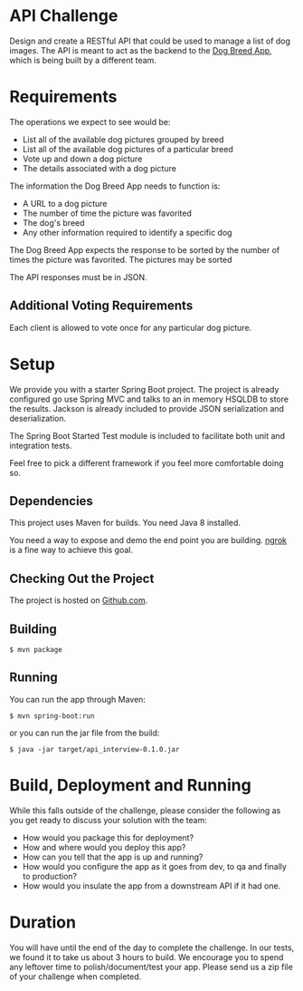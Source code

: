 # API Challenge

Design and create a RESTful API that could be used to manage a list of dog images. The API is meant to act as the backend to the [Dog Breed App](https://gist.github.com/maxdisney/26e421c68f5d543be5b2), which is being built by a different team.

# Requirements

The operations we expect to see would be:

* List all of the available dog pictures grouped by breed
* List all of the available dog pictures of a particular breed
* Vote up and down a dog picture
* The details associated with a dog picture

The information the Dog Breed App needs to function is:

* A URL to a dog picture
* The number of time the picture was favorited
* The dog's breed
* Any other information required to identify a specific dog

The Dog Breed App expects the response to be sorted by the number of times the picture was favorited. The pictures may be sorted

The API responses must be in JSON.

## Additional Voting Requirements

Each client is allowed to vote once for any particular dog picture.

# Setup

We provide you with a starter Spring Boot project. The project is already configured go use Spring MVC and talks to an in memory HSQLDB to store the results. Jackson is already included to provide JSON serialization and deserialization.

The Spring Boot Started Test module is included to facilitate both unit and integration tests.

Feel free to pick a different framework if you feel more comfortable doing so.

## Dependencies

This project uses Maven for builds.
You need Java 8 installed.

You need a way to expose and demo the end point you are building. [ngrok](https://ngrok.com/) is a fine way to achieve this goal.

## Checking Out the Project

The project is hosted on [Github.com](https://github.com/fredisney/api_challenge).

## Building

```
$ mvn package
```

## Running

You can run the app through Maven:

```
$ mvn spring-boot:run
```

or you can run the jar file from the build:

```
$ java -jar target/api_interview-0.1.0.jar
```

# Build, Deployment and Running

While this falls outside of the challenge, please consider the following as you get ready to discuss your solution with the team:

* How would you package this for deployment?
* How and where would you deploy this app?
* How can you tell that the app is up and running?
* How would you configure the app as it goes from dev, to qa and finally to production?
* How would you insulate the app from a downstream API if it had one.

# Duration

You will have until the end of the day to complete the challenge. In our tests, we found it to take us about 3 hours to build. We encourage you to spend any leftover time to polish/document/test your app. Please send us a zip file of your challenge when completed.